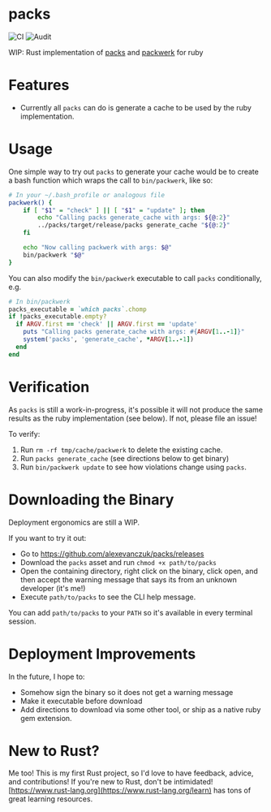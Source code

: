 # packs
![CI](https://github.com/alexevanczuk/packs/actions/workflows/ci.yml/badge.svg)
![Audit](https://github.com/alexevanczuk/packs/actions/workflows/audit.yml/badge.svg)

WIP: Rust implementation of [packs](https://github.com/rubyatscale/use_packs) and [packwerk](https://github.com/Shopify/packwerk) for ruby

# Features
- Currently all `packs` can do is generate a cache to be used by the ruby implementation.

# Usage
One simple way to try out `packs` to generate your cache would be to create a bash function which wraps the call to `bin/packwerk`, like so:
```bash
# In your ~/.bash_profile or analogous file
packwerk() {
    if [ "$1" = "check" ] || [ "$1" = "update" ]; then
        echo "Calling packs generate_cache with args: ${@:2}"
        ../packs/target/release/packs generate_cache "${@:2}"
    fi

    echo "Now calling packwerk with args: $@"
    bin/packwerk "$@"
}
```

You can also modify the `bin/packwerk` executable to call `packs` conditionally, e.g.
```ruby
# In bin/packwerk
packs_executable = `which packs`.chomp
if !packs_executable.empty?
  if ARGV.first == 'check' || ARGV.first == 'update'
    puts "Calling packs generate_cache with args: #{ARGV[1..-1]}"
    system('packs', 'generate_cache', *ARGV[1..-1])
  end
end
```

# Verification
As `packs` is still a work-in-progress, it's possible it will not produce the same results as the ruby implementation (see below). If not, please file an issue!

To verify:
1. Run `rm -rf tmp/cache/packwerk` to delete the existing cache.
2. Run `packs generate_cache` (see directions below to get binary) 
3. Run `bin/packwerk update` to see how violations change using `packs`.

# Downloading the Binary
Deployment ergonomics are still a WIP.

If you want to try it out:
- Go to https://github.com/alexevanczuk/packs/releases
- Download the `packs` asset and run `chmod +x path/to/packs`
- Open the containing directory, right click on the binary, click open, and then accept the warning message that says its from an unknown developer (it's me!)
- Execute `path/to/packs` to see the CLI help message.

You can add `path/to/packs` to your `PATH` so it's available in every terminal session.

# Deployment Improvements
In the future, I hope to:
- Somehow sign the binary so it does not get a warning message
- Make it executable before download
- Add directions to download via some other tool, or ship as a native ruby gem extension.

# New to Rust?
Me too! This is my first Rust project, so I'd love to have feedback, advice, and contributions!
If you're new to Rust, don't be intimidated! [https://www.rust-lang.org](https://www.rust-lang.org/learn) has tons of great learning resources.
